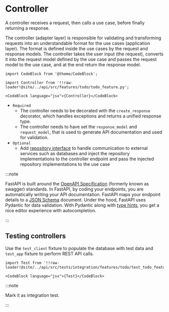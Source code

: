 # Controller

A controller receives a request, then calls a use case, before finally returning a response. 

The controller (adapter layer) is responsible for validating and transforming requests into an understandable format for the use cases (application layer). The format is defined inside the use cases by the request and response models. The controller takes the user input (the request), converts it into the request model defined by the use case and passes the request model to the use case, and at the end return the response model. 

```mdx-code-block
import CodeBlock from '@theme/CodeBlock';

import Controller from '!!raw-loader!@site/../api/src/features/todo/todo_feature.py';

<CodeBlock language="jsx">{Controller}</CodeBlock>
```

* `Required`
  * The controller needs to be decorated with the `create_response` decorator, which handles exceptions and returns a unified response type.
  * The controller needs to have set the `response_model` and `request_model`, that is used to generate API documentation and used for validation.
* `Optional` 
  * Add [repository interface](../adding-data-providers/02-repository-interfaces.md) to handle communication to external services such as databases and inject the repository implementations to the controller endpoint and pass the injected repository implementations to the use case
  
:::note

FastAPI is built around the [OpenAPI Specification](https://github.com/OAI/OpenAPI-Specification) (formerly known as swagger) standards. In FastAPI, by coding your endpoints, you are automatically writing your API documentation. FastAPI maps your endpoint details to a [JSON Schema](https://json-schema.org/) document.  Under the hood, FastAPI uses Pydantic for data validation. With Pydantic along with [type hints](https://docs.python.org/3/library/typing.html), you get a nice editor experience with autocompletion.

:::

## Testing controllers

Use the `test_client` fixture to populate the database with test data and `test_app` fixture to perform REST API calls. 

```mdx-code-block
import Test from '!!raw-loader!@site/../api/src/tests/integration/features/todo/test_todo_feature.py';

<CodeBlock language="jsx">{Test}</CodeBlock>
```

:::note

Mark it as integration test.

:::